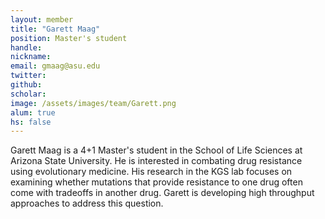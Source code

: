 ```yaml
---
layout: member
title: "Garett Maag"
position: Master's student
handle: 
nickname: 
email: gmaag@asu.edu 
twitter: 
github: 
scholar: 
image: /assets/images/team/Garett.png
alum: true
hs: false
---
```

Garett Maag is a 4+1 Master's student in the School of Life Sciences at Arizona State University. He is interested in combating drug resistance using evolutionary medicine. His research in the KGS lab focuses on examining whether mutations that provide resistance to one drug often come with tradeoffs in another drug. Garett is developing high throughput approaches to address this question.